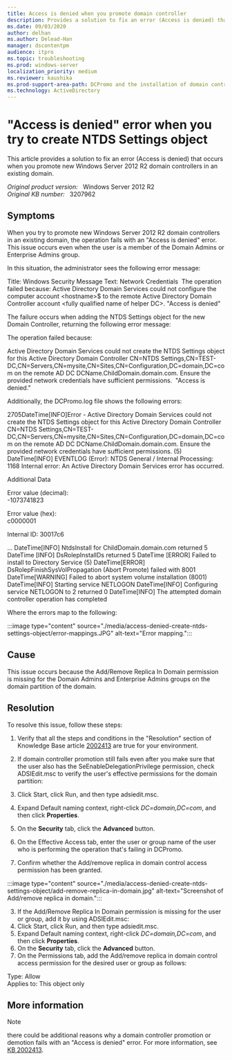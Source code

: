 ```yaml
---
title: Access is denied when you promote domain controller
description: Provides a solution to fix an error (Access is denied) that occurs when you create NTDS Settings object.
ms.date: 09/03/2020
author: delhan
ms.author: Delead-Han
manager: dscontentpm
audience: itpro
ms.topic: troubleshooting
ms.prod: windows-server
localization_priority: medium
ms.reviewer: kaushika
ms.prod-support-area-path: DCPromo and the installation of domain controllers
ms.technology: ActiveDirectory
---
```

# "Access is denied" error when you try to create NTDS Settings object

This article provides a solution to fix an error (Access is denied) that occurs when you promote new Windows Server 2012 R2 domain controllers in an existing domain.

_Original product version:_ &nbsp; Windows Server 2012 R2  
_Original KB number:_ &nbsp; 3207962

## Symptoms

When you try to promote new Windows Server 2012 R2 domain controllers in an existing domain, the operation fails with an "Access is denied" error. This issue occurs even when the user is a member of the Domain Admins or Enterprise Admins group.

In this situation, the administrator sees the following error message:

Title: Windows Security
Message Text: Network Credentials
 The operation failed because: Active Directory Domain Services could not configure the computer account \<hostname>$ to the remote Active Directory Domain Controller account \<fully qualified name of helper DC>. "Access is denied"

The failure occurs when adding the NTDS Settings object for the new Domain Controller, returning the following error message:

The operation failed because:

Active Directory Domain Services could not create the NTDS Settings object for this Active Directory Domain Controller CN=NTDS Settings,CN=TEST-DC,CN=Servers,CN=mysite,CN=Sites,CN=Configuration,DC=domain,DC=com on the remote AD DC DCName.ChildDomain.domain.com. Ensure the provided network credentials have sufficient permissions.
 "Access is denied."

Additionally, the DCPromo.log file shows the following errors:

2705DateTime[INFO]Error - Active Directory Domain Services could not create the NTDS Settings object for this Active Directory Domain Controller CN=NTDS Settings,CN=TEST-DC,CN=Servers,CN=mysite,CN=Sites,CN=Configuration,DC=domain,DC=com on the remote AD DC DCName.ChildDomain.domain.com. Ensure the provided network credentials have sufficient permissions. (5)
DateTime[INFO] EVENTLOG (Error): NTDS General / Internal Processing: 1168
Internal error: An Active Directory Domain Services error has occurred.

Additional Data

Error value (decimal):  
 -1073741823 

Error value (hex):  
 c0000001 

Internal ID:
30017c6

...
DateTime[INFO] NtdsInstall for ChildDomain.domain.com returned 5 
DateTime [INFO] DsRolepInstallDs returned 5
DateTime [ERROR] Failed to install to Directory Service (5) 
DateTime[ERROR] DsRolepFinishSysVolPropagation (Abort Promote) failed with 8001
DateTime[WARNING] Failed to abort system volume installation (8001)
DateTime[INFO] Starting service NETLOGON
DateTime[INFO] Configuring service NETLOGON to 2 returned 0
DateTime[INFO] The attempted domain controller operation has completed

Where the errors map to the following:

:::image type="content" source="./media/access-denied-create-ntds-settings-object/error-mappings.JPG" alt-text="Error mapping.":::

## Cause

This issue occurs because the Add/Remove Replica In Domain permission is missing for the Domain Admins and Enterprise Admins groups on the domain partition of the domain.

## Resolution

To resolve this issue, follow these steps:
1. Verify that all the steps and conditions in the "Resolution" section of Knowledge Base article [2002413](https://support.microsoft.com/help/2002413) are true for your environment. 

2. If domain controller promotion still fails even after you make sure that the user also has the SeEnableDelegationPrivilege permission, check ADSIEdit.msc to verify the user's effective permissions for the domain partition:
  1. Click Start, click Run, and then type adsiedit.msc.
  2. Expand Default naming context, right-click *DC=domain,DC=com*, and then click **Properties**.
  3. On the **Security** tab, click the **Advanced** button.
  4. On the Effective Access tab, enter the user or group name of the user who is performing the operation that's failing in DCPromo.
  5. Confirm whether the Add/remove replica in domain control access permission has been granted.

  :::image type="content" source="./media/access-denied-create-ntds-settings-object/add-remove-replica-in-domain.jpg" alt-text="Screenshot of Add/remove replica in domain.":::

3. If the Add/Remove Replica In Domain permission is missing for the user or group, add it by using ADSIEdit.msc:
  1. Click Start, click Run, and then type adsiedit.msc.
  2. Expand Default naming context, right-click *DC=domain,DC=com*, and then click **Properties**.
  3. On the **Security** tab, click the **Advanced** button.
  4. On the Permissions tab, add the Add/remove replica in domain control access permission for the desired user or group as follows:

  Type: Allow  
  Applies to: This object only 

## More information

> [!NOTE]
> there could be additional reasons why a domain controller promotion or demotion fails with an "Access is denied" error. For more information, see [KB 2002413](https://support.microsoft.com/help/2002413).
